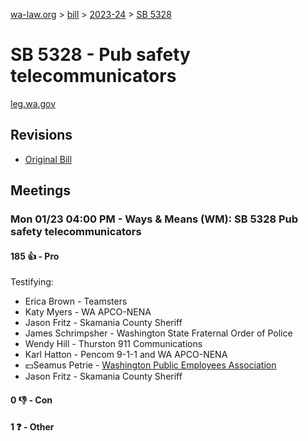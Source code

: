 [wa-law.org](/) > [bill](/bill/) > [2023-24](/bill/2023-24/) > [SB 5328](/bill/2023-24/sb/5328/)

# SB 5328 - Pub safety telecommunicators
[leg.wa.gov](https://app.leg.wa.gov/billsummary?BillNumber=5328&Year=2023&Initiative=false)

## Revisions
* [Original Bill](1/)

## Meetings
### Mon 01/23 04:00 PM - Ways & Means (WM): SB 5328 Pub safety telecommunicators
#### 185 👍 - Pro
Testifying:
* Erica Brown - Teamsters
* Katy Myers - WA APCO-NENA
* Jason Fritz - Skamania County Sheriff
* James Schrimpsher - Washington State Fraternal Order of Police
* Wendy Hill - Thurston 911 Communications
* Karl Hatton - Pencom 9-1-1 and WA APCO-NENA
* 💵Seamus Petrie - [Washington Public Employees Association](/org/washington_public_employees_association/)
* Jason Fritz - Skamania County Sheriff

#### 0 👎 - Con

#### 1 ❓ - Other
